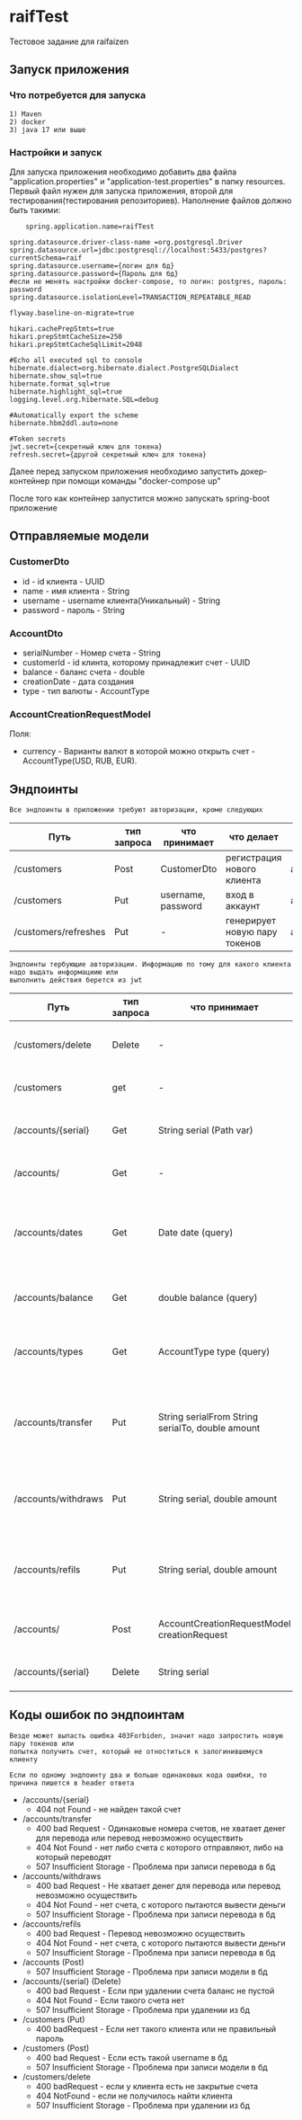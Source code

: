 # raifTest
Тестовое задание для raifaizen

## Запуск приложения
    
### Что потребуется для запуска
    1) Maven
    2) docker
    3) java 17 или выше

### Настройки и запуск
Для запуска приложения необходимо добавить два файла "application.properties" и "application-test.properties"
в папку resources. Первый файл нужен для запуска приложения, второй для тестирования(тестирования репозиториев).
Наполнение файлов должно быть такими:

```
    spring.application.name=raifTest

spring.datasource.driver-class-name =org.postgresql.Driver
spring.datasource.url=jdbc:postgresql://localhost:5433/postgres?currentSchema=raif
spring.datasource.username={логин для бд}
spring.datasource.password={Пароль для бд}
#если не менять настройки docker-compose, то логин: postgres, пароль: password
spring.datasource.isolationLevel=TRANSACTION_REPEATABLE_READ

flyway.baseline-on-migrate=true

hikari.cachePrepStmts=true
hikari.prepStmtCacheSize=250
hikari.prepStmtCacheSqlLimit=2048

#Echo all executed sql to console
hibernate.dialect=org.hibernate.dialect.PostgreSQLDialect
hibernate.show_sql=true 
hibernate.format_sql=true
hibernate.highlight_sql=true
logging.level.org.hibernate.SQL=debug

#Automatically export the scheme
hibernate.hbm2ddl.auto=none

#Token secrets
jwt.secret={секретный ключ для токена}
refresh.secret={другой секретный ключ для токена}
```

Далее перед запуском приложения необходимо запустить докер-контейнер при помощи команды "docker-compose up"

После того как контейнер запустится можно запускать spring-boot приложение

## Отправляемые модели
### CustomerDto
+ id - id клиента - UUID
+ name - имя клиента - String
+ username - username клиента(Уникальный) - String
+ password - пароль - String

### AccountDto
+ serialNumber - Номер счета - String
+ customerId - id клинта, которому принадлежит счет - UUID
+ balance - баланс счета - double
+ creationDate - дата создания
+ type - тип валюты - AccountType

### AccountCreationRequestModel
Поля:
+ currency - Варианты валют в которой можно открыть счет - AccountType(USD, RUB, EUR).
    

## Эндпоинты
    
    Все эндпоинты в приложении требуют авторизации, кроме следующих
    
| Путь                 | тип запроса | что принимает      | что делает                    | что вернет  |
|----------------------|-------------|--------------------|-------------------------------|-------------|
| /customers           | Post        | CustomerDto        | регистрация нового клиента    | accessToken |
| /customers           | Put         | username, password | вход в аккаунт                | accessToken |
| /customers/refreshes | Put         | -                  | генерирует новую пару токенов | accessToken | 


    Эндпоинты тербующие авторизации. Информацию по тому для какого клиента надо выдать информациию или 
    выполнить действия берется из jwt 

| Путь                | тип запроса | что принимает                                    | что делает                                                            | что вернет       |
|---------------------|-------------|--------------------------------------------------|-----------------------------------------------------------------------|------------------|
| /customers/delete   | Delete      | -                                                | Удаление клиента, если нет счетов                                     | boolean          |
| /customers          | get         | -                                                | Получение текущего пользователя                                       | AccountDto       |
| /accounts/{serial}  | Get         | String serial (Path var)                         | получение клиента по номеру счета(serial)                             | AccountDto       |
| /accounts/          | Get         | -                                                | Получение всех счетов по клиенту                                      | List<AccountDto> |
| /accounts/dates     | Get         | Date date (query)                                | Получение счетов клиента начиная с выбранной даты создания            | List<AccountDto> |
| /accounts/balance   | Get         | double balance (query)                           | Получение счетов клиента по балансу                                   | List<AccountDto> | 
| /accounts/types     | Get         | AccountType type (query)                         | Получение счетов по типу хранимой валюты                              | List<AccountDto> |
| /accounts/transfer  | Put         | String serialFrom String serialTo, double amount | Перевод со счета на счет(нельзя переводить меньше, чем 0.1 ед валюты) | Boolean          |
| /accounts/withdraws | Put         | String serial, double amount                     | Вывод со счета(нельзя выводить меньше, чем 0.1 ед валюты)             | Boolean          |
| /accounts/refils    | Put         | String serial, double amount                     | Пополнение счета(нельзя снимать меньше, чем 0.1 ед валюты)            | Boolean          |
| /accounts/          | Post        | AccountCreationRequestModel creationRequest      | Создание счета с выбранным типом счета                                | Boolean          |
| /accounts/{serial}  | Delete      | String serial                                    | Удаление счета клиента                                                | Boolean          |


## Коды ошибок по эндпоинтам
    Везде может выпасть ошибка 403Forbiden, значит надо запростить новую пару токенов или 
    попытка получить счет, который не отноститься к залогинившемуся клиенту

    Если по одному эндпоинту два и больше одинаковых кода ошибки, то причина пишется в header ответа

+ /accounts/{serial}
    - 404 not Found - не найден такой счет
+ /accounts/transfer
    - 400 bad Request - Одинаковые номера счетов, не хватает денег для перевода или перевод невозможно осуществить
    - 404 Not Found - нет либо счета с которого отправляют, либо на который переводят
    - 507 Insufficient Storage - Проблема при записи перевода в бд
+ /accounts/withdraws
    - 400 bad Request - Не хватает денег для перевода или перевод невозможно осуществить
    - 404 Not Found - нет счета, с которого пытаются вывести деньги
    - 507 Insufficient Storage - Проблема при записи перевода в бд
+ /accounts/refils
    - 400 bad Request - Перевод невозможно осуществить
    - 404 Not Found - нет счета, с которого пытаются вывести деньги
    - 507 Insufficient Storage - Проблема при записи перевода в бд
+ /accounts (Post)
    - 507 Insufficient Storage - Проблема при записи модели в бд
+ /accounts/{serial} (Delete)
    - 400 bad Request - Если при удалении счета баланс не пустой
    - 404 Not Found - Если такого счета нет
    - 507 Insufficient Storage - Проблема при удалении из бд
+ /customers (Put)
    - 400 badRequest - Если нет такого клиента или не правильный пароль
+ /customers (Post) 
    - 400 bad Request - Если есть такой username в бд
    - 507 Insufficient Storage - Проблема при записи модели в бд
+ /customers/delete
    - 400 badRequest - если у клиента есть не закрытые счета
    - 404 NotFound - если не получилось найти клиента
    - 507 Insufficient Storage - Проблема при удалении из бд
